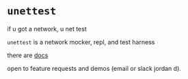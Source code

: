 # `unettest`

if u got a network, u net test

`unettest` is a network mocker, repl, and test harness

there are [docs](http://docs-unettest.s3-website.us-east-2.amazonaws.com/)

open to feature requests and demos (email or slack jordan d).
